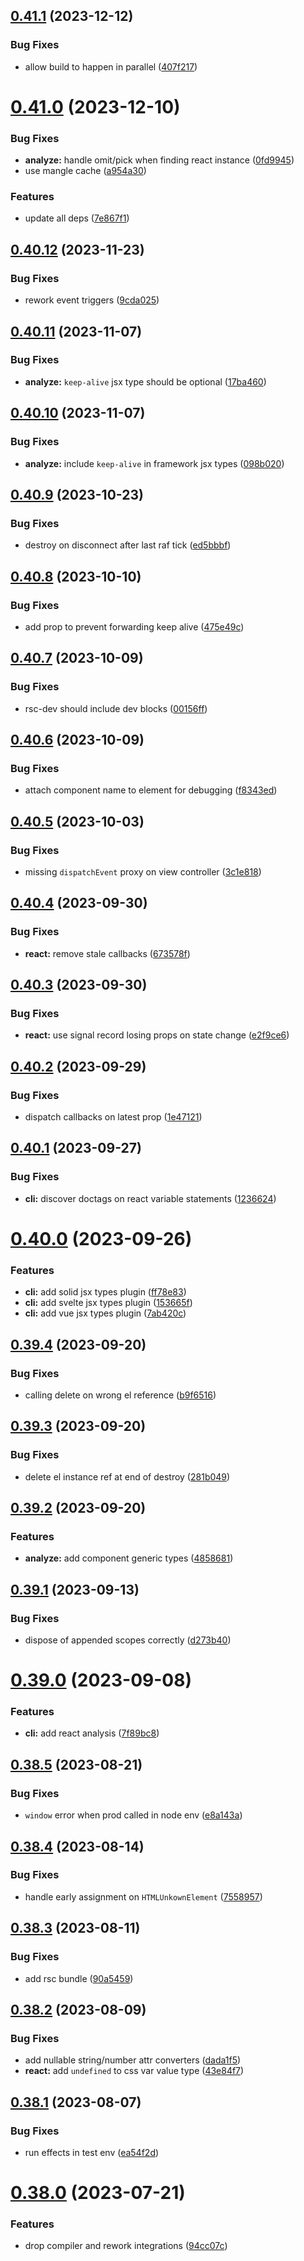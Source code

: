 ## [0.41.1](https://github.com/maverick-js/maverick/compare/v0.41.0...v0.41.1) (2023-12-12)


### Bug Fixes

* allow build to happen in parallel ([407f217](https://github.com/maverick-js/maverick/commit/407f217721df1bb0d90fe8c8d3c898e7aefa4bd0))



# [0.41.0](https://github.com/maverick-js/maverick/compare/v0.40.12...v0.41.0) (2023-12-10)


### Bug Fixes

* **analyze:** handle omit/pick when finding react instance ([0fd9945](https://github.com/maverick-js/maverick/commit/0fd9945fa3cdc9952c9d7996224ca3df003646be))
* use mangle cache ([a954a30](https://github.com/maverick-js/maverick/commit/a954a30771cbdaee5946300bf1205ad10ab07a7c))


### Features

* update all deps ([7e867f1](https://github.com/maverick-js/maverick/commit/7e867f1af6679261b8e0e751c31c98ff7742f825))



## [0.40.12](https://github.com/maverick-js/maverick/compare/v0.40.11...v0.40.12) (2023-11-23)


### Bug Fixes

* rework event triggers ([9cda025](https://github.com/maverick-js/maverick/commit/9cda025a828ab78e1ffa6ab55e68155bd9e2856e))



## [0.40.11](https://github.com/maverick-js/maverick/compare/v0.40.10...v0.40.11) (2023-11-07)


### Bug Fixes

* **analyze:** `keep-alive` jsx type should be optional ([17ba460](https://github.com/maverick-js/maverick/commit/17ba46004e4cdf8a56e01f9b038a696a3625cfeb))



## [0.40.10](https://github.com/maverick-js/maverick/compare/v0.40.9...v0.40.10) (2023-11-07)


### Bug Fixes

* **analyze:** include `keep-alive` in framework jsx types ([098b020](https://github.com/maverick-js/maverick/commit/098b0206cbb54c546b661c6b58da13e085b60ec0))



## [0.40.9](https://github.com/maverick-js/maverick/compare/v0.40.8...v0.40.9) (2023-10-23)


### Bug Fixes

* destroy on disconnect after last raf tick ([ed5bbbf](https://github.com/maverick-js/maverick/commit/ed5bbbffac165af233ed6dc59e6378301185c671))



## [0.40.8](https://github.com/maverick-js/maverick/compare/v0.40.7...v0.40.8) (2023-10-10)


### Bug Fixes

* add prop to prevent forwarding keep alive ([475e49c](https://github.com/maverick-js/maverick/commit/475e49c6817ebbe37117548a5ac05cee49dd7aa9))



## [0.40.7](https://github.com/maverick-js/maverick/compare/v0.40.6...v0.40.7) (2023-10-09)


### Bug Fixes

* rsc-dev should include dev blocks ([00156ff](https://github.com/maverick-js/maverick/commit/00156ffd55717897bc7cbe96d7fd3e706c43b9ae))



## [0.40.6](https://github.com/maverick-js/maverick/compare/v0.40.5...v0.40.6) (2023-10-09)


### Bug Fixes

* attach component name to element for debugging ([f8343ed](https://github.com/maverick-js/maverick/commit/f8343ed28d0785b1f86e28219c11c296ccb6da04))



## [0.40.5](https://github.com/maverick-js/maverick/compare/v0.40.4...v0.40.5) (2023-10-03)


### Bug Fixes

* missing `dispatchEvent` proxy on view controller ([3c1e818](https://github.com/maverick-js/maverick/commit/3c1e8185d645413878cd4dd42a23a7095b4ce341))



## [0.40.4](https://github.com/maverick-js/maverick/compare/v0.40.3...v0.40.4) (2023-09-30)


### Bug Fixes

* **react:** remove stale callbacks ([673578f](https://github.com/maverick-js/maverick/commit/673578f0cb74903c4d828bc13528e0a5041599c7))



## [0.40.3](https://github.com/maverick-js/maverick/compare/v0.40.2...v0.40.3) (2023-09-30)


### Bug Fixes

* **react:** use signal record losing props on state change ([e2f9ce6](https://github.com/maverick-js/maverick/commit/e2f9ce68716db877001a30107dddad347a3fa8b3))



## [0.40.2](https://github.com/maverick-js/maverick/compare/v0.40.1...v0.40.2) (2023-09-29)


### Bug Fixes

* dispatch callbacks on latest prop ([1e47121](https://github.com/maverick-js/maverick/commit/1e4712154fc443ac2a1914c394ceeeffc4084faf))



## [0.40.1](https://github.com/maverick-js/maverick/compare/v0.40.0...v0.40.1) (2023-09-27)


### Bug Fixes

* **cli:** discover doctags on react variable statements ([1236624](https://github.com/maverick-js/maverick/commit/1236624c86d5d4b3d484d8c1ab0f79ef7ff682ea))



# [0.40.0](https://github.com/maverick-js/maverick/compare/v0.39.4...v0.40.0) (2023-09-26)


### Features

* **cli:** add solid jsx types plugin ([ff78e83](https://github.com/maverick-js/maverick/commit/ff78e83f47091a60507a7018a52e76fd7d6181bd))
* **cli:** add svelte jsx types plugin ([153665f](https://github.com/maverick-js/maverick/commit/153665fdb4b4b1664a1318fa873d274b75ccde2b))
* **cli:** add vue jsx types plugin ([7ab420c](https://github.com/maverick-js/maverick/commit/7ab420cb3ddaac717780345924042d63e043d5a9))



## [0.39.4](https://github.com/maverick-js/maverick/compare/v0.39.3...v0.39.4) (2023-09-20)


### Bug Fixes

* calling delete on wrong el reference ([b9f6516](https://github.com/maverick-js/maverick/commit/b9f6516b99052c90b5118a08785ef0a141661f71))



## [0.39.3](https://github.com/maverick-js/maverick/compare/v0.39.2...v0.39.3) (2023-09-20)


### Bug Fixes

* delete el instance ref at end of destroy ([281b049](https://github.com/maverick-js/maverick/commit/281b04931e00e845cf9b75ba4bd282076c58a194))



## [0.39.2](https://github.com/maverick-js/maverick/compare/v0.39.1...v0.39.2) (2023-09-20)


### Features

* **analyze:** add component generic types ([4858681](https://github.com/maverick-js/maverick/commit/485868130bd8bea7cf5aa7a5abc4d5b3aa3c4867))



## [0.39.1](https://github.com/maverick-js/maverick/compare/v0.39.0...v0.39.1) (2023-09-13)


### Bug Fixes

* dispose of appended scopes correctly ([d273b40](https://github.com/maverick-js/maverick/commit/d273b40e774c2f15174d31da05da9f69be1517cc))



# [0.39.0](https://github.com/maverick-js/maverick/compare/v0.38.5...v0.39.0) (2023-09-08)


### Features

* **cli:** add react analysis ([7f89bc8](https://github.com/maverick-js/maverick/commit/7f89bc8c7d158cad53ab7d995591a1709f45acb2))



## [0.38.5](https://github.com/maverick-js/maverick/compare/v0.38.4...v0.38.5) (2023-08-21)


### Bug Fixes

* `window` error when prod called in node env ([e8a143a](https://github.com/maverick-js/maverick/commit/e8a143a06aa94df277bc06643dc3243a66ce5f00))



## [0.38.4](https://github.com/maverick-js/maverick/compare/v0.38.3...v0.38.4) (2023-08-14)


### Bug Fixes

* handle early assignment on `HTMLUnkownElement` ([7558957](https://github.com/maverick-js/maverick/commit/75589578799d47d96a18578e7c5835aadbe932df))



## [0.38.3](https://github.com/maverick-js/maverick/compare/v0.38.2...v0.38.3) (2023-08-11)


### Bug Fixes

* add rsc bundle ([90a5459](https://github.com/maverick-js/maverick/commit/90a545919784c8ca39115e1994f9d0f721273163))



## [0.38.2](https://github.com/maverick-js/maverick/compare/v0.38.1...v0.38.2) (2023-08-09)


### Bug Fixes

* add nullable string/number attr converters ([dada1f5](https://github.com/maverick-js/maverick/commit/dada1f5a62df5e506b169a9f9c01df25e51bd31a))
* **react:** add `undefined` to css var value type ([43e84f7](https://github.com/maverick-js/maverick/commit/43e84f784d6c39278689220b59fbea75096f990a))



## [0.38.1](https://github.com/maverick-js/maverick/compare/v0.38.0...v0.38.1) (2023-08-07)


### Bug Fixes

* run effects in test env ([ea54f2d](https://github.com/maverick-js/maverick/commit/ea54f2d4df51aa8d3b9c08e15c5192129cd2f90c))



# [0.38.0](https://github.com/maverick-js/maverick/compare/v0.37.0...v0.38.0) (2023-07-21)


### Features

* drop compiler and rework integrations ([94cc07c](https://github.com/maverick-js/maverick/commit/94cc07c4229e9782049438bed5f0e4c910a16471))



